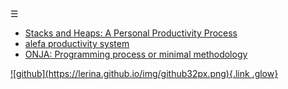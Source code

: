 
<div class="bg_lerina"></div><div class="navbar"><a class="openbtn" onclick="openNav()">&#9776;</a></div>
<main>

- [Stacks and Heaps: A Personal Productivity Process](./stack_heap.html)
- [alefa productivity system](./alefa.html)
- [ONJA: Programming process or minimal methodology](./SIMPLE.html)


</main>
<footer>
  <a href="https://github.com/lerina" target="_blank" title="github">![github](https://lerina.github.io/img/github32px.png){.link .glow}
  </a>
</footer>

<script src="https://lerina.github.io/js/toc.js"></script>
<script>
let anchor= document.createElement('a');
anchor.href="javascript:closeNav()"; //void(0)"; //anchor[0].onclick = closeNav();
anchor.className = "closebtn";  
anchor.innerHTML="&times;";
document.getElementById("TOC").prepend(anchor);

let navCrumbs= document.createElement('div');
navCrumbs.className = "hover-nav";
navCrumbs.innerHTML = `
<div class="hover-nav">
<ul>
<li><a href="../../index.html">⇦ home</a></li>
<li><a href="../../index.html">lerina</a></li>
<li><a href="../index.html">text</a></li>
</ul>
</div>`;
document.getElementById("TOC").prepend(navCrumbs); 
</script>
